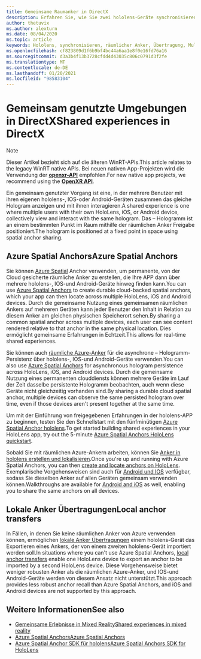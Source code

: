 ```yaml
---
title: Gemeinsame Raumanker in DirectX
description: Erfahren Sie, wie Sie zwei hololens-Geräte synchronisieren, indem Sie lokale und Azure-Anker in DirectX-Anwendungen freigeben.
author: thetuvix
ms.author: alexturn
ms.date: 08/04/2020
ms.topic: article
keywords: Hololens, synchronisieren, räumlicher Anker, Übertragung, Multiplayer, Ansicht, Szenario, Exemplarische Vorgehensweise, Beispielcode, Azure, räumliche Azure-Anker, ASA
ms.openlocfilehash: cf823809d1f6b9bf4bc44a6aa1e8f0e16fd76a16
ms.sourcegitcommit: d3a3b4f13b3728cfdd4d43035c806c0791d3f2fe
ms.translationtype: MT
ms.contentlocale: de-DE
ms.lasthandoff: 01/20/2021
ms.locfileid: "98583104"
---
```

# <a name="shared-experiences-in-directx"></a><span data-ttu-id="2cc93-104">Gemeinsam genutzte Umgebungen in DirectX</span><span class="sxs-lookup"><span data-stu-id="2cc93-104">Shared experiences in DirectX</span></span>

> [!NOTE]
> <span data-ttu-id="2cc93-105">Dieser Artikel bezieht sich auf die älteren WinRT-APIs.</span><span class="sxs-lookup"><span data-stu-id="2cc93-105">This article relates to the legacy WinRT native APIs.</span></span>  <span data-ttu-id="2cc93-106">Bei neuen nativen App-Projekten wird die Verwendung der **[openxr-API](../native/openxr-getting-started.md)** empfohlen.</span><span class="sxs-lookup"><span data-stu-id="2cc93-106">For new native app projects, we recommend using the **[OpenXR API](../native/openxr-getting-started.md)**.</span></span>

<span data-ttu-id="2cc93-107">Ein gemeinsam genutzter Vorgang ist eine, in der mehrere Benutzer mit ihren eigenen hololens-, IOS-oder Android-Geräten zusammen das gleiche Hologram anzeigen und mit ihnen interagieren.</span><span class="sxs-lookup"><span data-stu-id="2cc93-107">A shared experience is one where multiple users with their own HoloLens, iOS, or Android device, collectively view and interact with the same hologram.</span></span> <span data-ttu-id="2cc93-108">Das – Hologramm ist an einem bestimmten Punkt im Raum mithilfe der räumlichen Anker Freigabe positioniert.</span><span class="sxs-lookup"><span data-stu-id="2cc93-108">The hologram is positioned at a fixed point in space using spatial anchor sharing.</span></span>

## <a name="azure-spatial-anchors"></a><span data-ttu-id="2cc93-109">Azure Spatial Anchors</span><span class="sxs-lookup"><span data-stu-id="2cc93-109">Azure Spatial Anchors</span></span>

<span data-ttu-id="2cc93-110">Sie können <a href="/azure/spatial-anchors/overview" target="_blank">Azure Spatial</a> Anchor verwenden, um permanente, von der Cloud gesicherte räumliche Anker zu erstellen, die Ihre APP dann über mehrere hololens-, IOS-und Android-Geräte hinweg finden kann.</span><span class="sxs-lookup"><span data-stu-id="2cc93-110">You can use <a href="/azure/spatial-anchors/overview" target="_blank">Azure Spatial Anchors</a> to create durable cloud-backed spatial anchors, which your app can then locate across multiple HoloLens, iOS and Android devices.</span></span>  <span data-ttu-id="2cc93-111">Durch die gemeinsame Nutzung eines gemeinsamen räumlichen Ankers auf mehreren Geräten kann jeder Benutzer den Inhalt in Relation zu diesem Anker am gleichen physischen Speicherort sehen.</span><span class="sxs-lookup"><span data-stu-id="2cc93-111">By sharing a common spatial anchor across multiple devices, each user can see content rendered relative to that anchor in the same physical location.</span></span>  <span data-ttu-id="2cc93-112">Dies ermöglicht gemeinsame Erfahrungen in Echtzeit.</span><span class="sxs-lookup"><span data-stu-id="2cc93-112">This allows for real-time shared experiences.</span></span>

<span data-ttu-id="2cc93-113">Sie können auch <a href="/azure/spatial-anchors/overview" target="_blank">räumliche Azure-Anker</a> für die asynchrone – Hologramm-Persistenz über hololens-, IOS-und Android-Geräte verwenden.</span><span class="sxs-lookup"><span data-stu-id="2cc93-113">You can also use <a href="/azure/spatial-anchors/overview" target="_blank">Azure Spatial Anchors</a> for asynchronous hologram persistence across HoloLens, iOS, and Android devices.</span></span>  <span data-ttu-id="2cc93-114">Durch die gemeinsame Nutzung eines permanenten clouddiensts können mehrere Geräte im Lauf der Zeit dasselbe persistente Hologramm beobachten, auch wenn diese Geräte nicht gleichzeitig vorhanden sind.</span><span class="sxs-lookup"><span data-stu-id="2cc93-114">By sharing a durable cloud spatial anchor, multiple devices can observe the same persisted hologram over time, even if those devices aren't present together at the same time.</span></span>

<span data-ttu-id="2cc93-115">Um mit der Einführung von freigegebenen Erfahrungen in der hololens-APP zu beginnen, testen Sie den Schnellstart mit den fünfminütigen <a href="/azure/spatial-anchors/quickstarts/get-started-hololens" target="_blank">Azure Spatial Anchor hololens</a>.</span><span class="sxs-lookup"><span data-stu-id="2cc93-115">To get started building shared experiences in your HoloLens app, try out the 5-minute <a href="/azure/spatial-anchors/quickstarts/get-started-hololens" target="_blank">Azure Spatial Anchors HoloLens quickstart</a>.</span></span>

<span data-ttu-id="2cc93-116">Sobald Sie mit räumlichen Azure-Ankern arbeiten, können Sie <a href="/azure/spatial-anchors/concepts/create-locate-anchors-cpp-winrt" target="_blank">Anker in hololens erstellen und lokalisieren</a>.</span><span class="sxs-lookup"><span data-stu-id="2cc93-116">Once you're up and running with Azure Spatial Anchors, you can then <a href="/azure/spatial-anchors/concepts/create-locate-anchors-cpp-winrt" target="_blank">create and locate anchors on HoloLens</a>.</span></span>  <span data-ttu-id="2cc93-117">Exemplarische Vorgehensweisen sind auch für <a href="/azure/spatial-anchors/create-locate-anchors-overview" target="_blank">Android und IOS</a> verfügbar, sodass Sie dieselben Anker auf allen Geräten gemeinsam verwenden können.</span><span class="sxs-lookup"><span data-stu-id="2cc93-117">Walkthroughs are available for <a href="/azure/spatial-anchors/create-locate-anchors-overview" target="_blank">Android and iOS</a> as well, enabling you to share the same anchors on all devices.</span></span>

## <a name="local-anchor-transfers"></a><span data-ttu-id="2cc93-118">Lokale Anker Übertragungen</span><span class="sxs-lookup"><span data-stu-id="2cc93-118">Local anchor transfers</span></span>

<span data-ttu-id="2cc93-119">In Fällen, in denen Sie keine räumlichen Anker von Azure verwenden können, ermöglichen [lokale Anker Übertragungen](../../out-of-scope/local-anchor-transfers-in-directx.md) einem hololens-Gerät das Exportieren eines Ankers, der von einem zweiten hololens-Gerät importiert werden soll.</span><span class="sxs-lookup"><span data-stu-id="2cc93-119">In situations where you can't use Azure Spatial Anchors, [local anchor transfers](../../out-of-scope/local-anchor-transfers-in-directx.md) enable one HoloLens device to export an anchor to be imported by a second HoloLens device.</span></span>  <span data-ttu-id="2cc93-120">Diese Vorgehensweise bietet weniger robusten Anker als die räumlichen Azure-Anker, und IOS-und Android-Geräte werden von diesem Ansatz nicht unterstützt.</span><span class="sxs-lookup"><span data-stu-id="2cc93-120">This approach provides less robust anchor recall than Azure Spatial Anchors, and iOS and Android devices are not supported by this approach.</span></span>

## <a name="see-also"></a><span data-ttu-id="2cc93-121">Weitere Informationen</span><span class="sxs-lookup"><span data-stu-id="2cc93-121">See also</span></span>

* [<span data-ttu-id="2cc93-122">Gemeinsame Erlebnisse in Mixed Reality</span><span class="sxs-lookup"><span data-stu-id="2cc93-122">Shared experiences in mixed reality</span></span>](shared-experiences-in-mixed-reality.md)
* <span data-ttu-id="2cc93-123"><a href="/azure/spatial-anchors" target="_blank">Azure Spatial Anchors</a></span><span class="sxs-lookup"><span data-stu-id="2cc93-123"><a href="/azure/spatial-anchors" target="_blank">Azure Spatial Anchors</a></span></span>
* <span data-ttu-id="2cc93-124"><a href="/cpp/api/spatial-anchors/winrt/" target="_blank">Azure Spatial Anchor SDK für hololens</a></span><span class="sxs-lookup"><span data-stu-id="2cc93-124"><a href="/cpp/api/spatial-anchors/winrt/" target="_blank">Azure Spatial Anchors SDK for HoloLens</a></span></span>